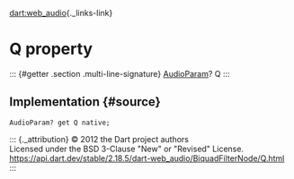 [dart:web\_audio](../../dart-web_audio/dart-web_audio-library){._links-link}

Q property
==========

::: {#getter .section .multi-line-signature}
[AudioParam](../audioparam-class)? Q
:::

Implementation {#source}
--------------

``` {.language-dart data-language="dart"}
AudioParam? get Q native;
```

::: {._attribution}
© 2012 the Dart project authors\
Licensed under the BSD 3-Clause \"New\" or \"Revised\" License.\
<https://api.dart.dev/stable/2.18.5/dart-web_audio/BiquadFilterNode/Q.html>
:::

